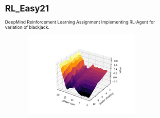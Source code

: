 # RL_Easy21
DeepMind Reinforcement Learning Assignment
Implementing RL-Agent for variation of blackjack.

<p align="center">
  <img src="images/MC_value_function.png" width="350" title="Value function">
</p>
